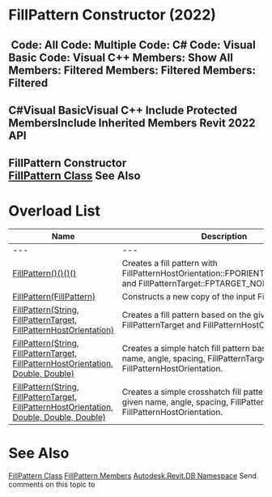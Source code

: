 # FillPattern Constructor (2022)

﻿
 Code: All Code: Multiple Code: C# Code: Visual Basic Code: Visual C++  Members: Show All Members: Filtered Members: Filtered Members: Filtered   
---  
C#Visual BasicVisual C++
Include Protected MembersInclude Inherited Members
Revit 2022 API  
---  
FillPattern Constructor   
[FillPattern Class](cc546ee9-ba80-c13d-4b74-8c0e2517bc28.md "FillPattern Class") See Also  
---  
# Overload List
| Name | Description |
| --- | --- |
| --- | --- | --- |
| [FillPattern()()()()](ec498d1c-9e3e-5047-783a-eed9a0544114.md "FillPattern Constructor") | Creates a fill pattern with FillPatternHostOrientation::FPORIENTATION_TO_VIEW and FillPatternTarget::FPTARGET_NONE. |
| [FillPattern(FillPattern)](eb7e1a07-a963-9e4e-8c12-e09f5cfeec10.md "FillPattern Constructor \(FillPattern\)") | Constructs a new copy of the input FillPattern object. |
| [FillPattern(String, FillPatternTarget, FillPatternHostOrientation)](0b76f862-e80a-391a-fb4b-b71ae42c7d21.md "FillPattern Constructor \(String, FillPatternTarget, FillPatternHostOrientation\)") | Creates a fill pattern based on the given name, FillPatternTarget and FillPatternHostOrientation. |
| [FillPattern(String, FillPatternTarget, FillPatternHostOrientation, Double, Double)](e8f8a300-7e69-9e4f-00bf-ff9766a6b795.md "FillPattern Constructor \(String, FillPatternTarget, FillPatternHostOrientation, Double, Double\)") | Creates a simple hatch fill pattern based on the given name, angle, spacing, FillPatternTarget and FillPatternHostOrientation. |
| [FillPattern(String, FillPatternTarget, FillPatternHostOrientation, Double, Double, Double)](6e3e1d3b-454f-510b-6651-0ea4885e3c4e.md "FillPattern Constructor \(String, FillPatternTarget, FillPatternHostOrientation, Double, Double, Double\)") | Creates a simple crosshatch fill pattern based on the given name, angle, spacing, FillPatternTarget and FillPatternHostOrientation. |

# See Also
[FillPattern Class](cc546ee9-ba80-c13d-4b74-8c0e2517bc28.md "FillPattern Class")
[FillPattern Members](340cb2f0-bdfd-19a9-accd-a533d921c40b.md "FillPattern Members")
[Autodesk.Revit.DB Namespace](87546ba7-461b-c646-cbb1-2cb8f5bff8b2.md "Autodesk.Revit.DB Namespace")
Send comments on this topic to 